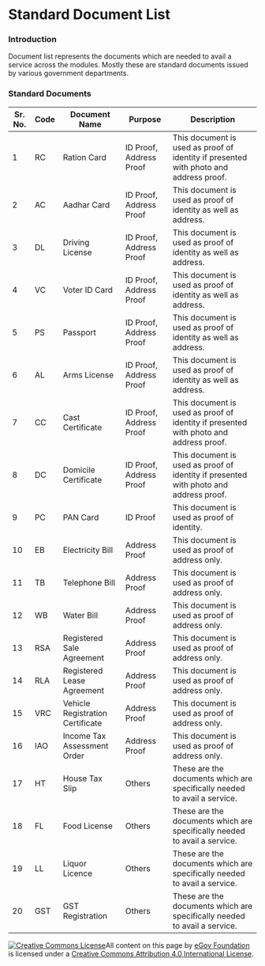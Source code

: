 # Standard Document List

### Introduction

Document list represents the documents which are needed to avail a service across the modules. Mostly these are standard documents issued by various government departments.

### Standard Documents

| Sr. No. | Code | Document Name                    | Purpose                 | Description                                                                           |
| ------- | ---- | -------------------------------- | ----------------------- | ------------------------------------------------------------------------------------- |
| 1       | RC   | Ration Card                      | ID Proof, Address Proof | This document is used as proof of identity if presented with photo and address proof. |
| 2       | AC   | Aadhar Card                      | ID Proof, Address Proof | This document is used as proof of identity as well as address.                        |
| 3       | DL   | Driving License                  | ID Proof, Address Proof | This document is used as proof of identity as well as address.                        |
| 4       | VC   | Voter ID Card                    | ID Proof, Address Proof | This document is used as proof of identity as well as address.                        |
| 5       | PS   | Passport                         | ID Proof, Address Proof | This document is used as proof of identity as well as address.                        |
| 6       | AL   | Arms License                     | ID Proof, Address Proof | This document is used as proof of identity as well as address.                        |
| 7       | CC   | Cast Certificate                 | ID Proof, Address Proof | This document is used as proof of identity if presented with photo and address proof. |
| 8       | DC   | Domicile Certificate             | ID Proof, Address Proof | This document is used as proof of identity if presented with photo and address proof. |
| 9       | PC   | PAN Card                         | ID Proof                | This document is used as proof of identity.                                           |
| 10      | EB   | Electricity Bill                 | Address Proof           | This document is used as proof of address only.                                       |
| 11      | TB   | Telephone Bill                   | Address Proof           | This document is used as proof of address only.                                       |
| 12      | WB   | Water Bill                       | Address Proof           | This document is used as proof of address only.                                       |
| 13      | RSA  | Registered Sale Agreement        | Address Proof           | This document is used as proof of address only.                                       |
| 14      | RLA  | Registered Lease Agreement       | Address Proof           | This document is used as proof of address only.                                       |
| 15      | VRC  | Vehicle Registration Certificate | Address Proof           | This document is used as proof of address only.                                       |
| 16      | IAO  | Income Tax Assessment Order      | Address Proof           | This document is used as proof of address only.                                       |
| 17      | HT   | House Tax Slip                   | Others                  | These are the documents which are specifically needed to avail a service.             |
| 18      | FL   | Food License                     | Others                  | These are the documents which are specifically needed to avail a service.             |
| 19      | LL   | Liquor Licence                   | Others                  | These are the documents which are specifically needed to avail a service.             |
| 20      | GST  | GST Registration                 | Others                  | These are the documents which are specifically needed to avail a service.             |

[![Creative Commons License](https://i.creativecommons.org/l/by/4.0/80x15.png)​](http://creativecommons.org/licenses/by/4.0/)All content on this page by [eGov Foundation](https://egov.org.in) is licensed under a [Creative Commons Attribution 4.0 International License](http://creativecommons.org/licenses/by/4.0/).
